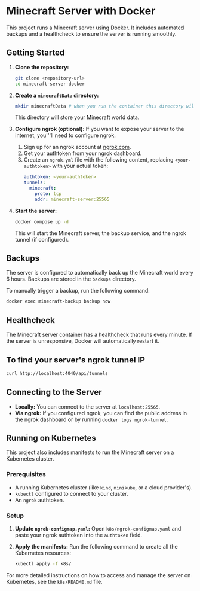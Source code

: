 # Minecraft Server with Docker

This project runs a Minecraft server using Docker. It includes automated backups and a healthcheck to ensure the server is running smoothly.

## Getting Started

1.  **Clone the repository:**
    ```bash
    git clone <repository-url>
    cd minecraft-server-docker
    ```

2.  **Create a `minecraftData` directory:**
    ```bash
    mkdir minecraftData # when you run the container this directory will be created
    ```
    This directory will store your Minecraft world data.

3.  **Configure ngrok (optional):**
    If you want to expose your server to the internet, you'''ll need to configure ngrok.
    1.  Sign up for an ngrok account at [ngrok.com](https://ngrok.com/).
    2.  Get your authtoken from your ngrok dashboard.
    3.  Create an `ngrok.yml` file with the following content, replacing `<your-authtoken>` with your actual token:
        ```yaml
        authtoken: <your-authtoken>
        tunnels:
          minecraft:
            proto: tcp
            addr: minecraft-server:25565
        ```

4.  **Start the server:**
    ```bash
    docker compose up -d
    ```
    This will start the Minecraft server, the backup service, and the ngrok tunnel (if configured).

## Backups

The server is configured to automatically back up the Minecraft world every 6 hours. Backups are stored in the `backups` directory.

To manually trigger a backup, run the following command:
```bash
docker exec minecraft-backup backup now
```

## Healthcheck

The Minecraft server container has a healthcheck that runs every minute. If the server is unresponsive, Docker will automatically restart it.

## To find your server's ngrok tunnel IP

```bash
curl http://localhost:4040/api/tunnels
```

## Connecting to the Server

*   **Locally:** You can connect to the server at `localhost:25565`.
*   **Via ngrok:** If you configured ngrok, you can find the public address in the ngrok dashboard or by running `docker logs ngrok-tunnel`.

## Running on Kubernetes

This project also includes manifests to run the Minecraft server on a Kubernetes cluster.

### Prerequisites

- A running Kubernetes cluster (like `kind`, `minikube`, or a cloud provider's).
- `kubectl` configured to connect to your cluster.
- An `ngrok` authtoken.

### Setup

1.  **Update `ngrok-configmap.yaml`:**
    Open `k8s/ngrok-configmap.yaml` and paste your ngrok authtoken into the `authtoken` field.

2.  **Apply the manifests:**
    Run the following command to create all the Kubernetes resources:

    ```bash
    kubectl apply -f k8s/
    ```

For more detailed instructions on how to access and manage the server on Kubernetes, see the `k8s/README.md` file.

